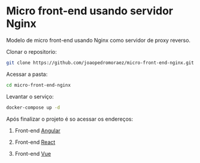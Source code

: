# Micro front-end usando servidor Nginx
Modelo de micro front-end usando Nginx como servidor de proxy reverso.

Clonar o repositorio:
````bash
git clone https://github.com/joaopedromoraez/micro-front-end-nginx.git
````
Acessar a pasta: 
````bash
cd micro-front-end-nginx
````

Levantar o serviço:
````bash
docker-compose up -d
````

Após finalizar o projeto é so acessar os endereços:

1. Front-end [Angular](http://localhost/angular)

1. Front-end [React](http://localhost/react)

1. Front-end [Vue](http://localhost/vue)
